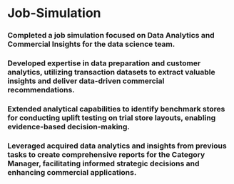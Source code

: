 # Job-Simulation
### Completed a job simulation focused on Data Analytics and Commercial Insights for the data science team.
### Developed expertise in data preparation and customer analytics, utilizing transaction datasets to extract valuable insights and deliver data-driven commercial recommendations.
### Extended analytical capabilities to identify benchmark stores for conducting uplift testing on trial store layouts, enabling evidence-based decision-making.
### Leveraged acquired data analytics and insights from previous tasks to create comprehensive reports for the Category Manager, facilitating informed strategic decisions and enhancing commercial applications.

